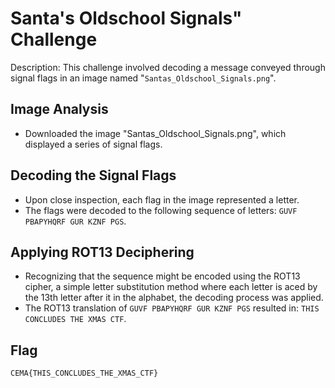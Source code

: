 # Santa's Oldschool Signals" Challenge

Description: This challenge involved decoding a message conveyed through signal flags in an image named "`Santas_Oldschool_Signals.png`".

## Image Analysis

- Downloaded the image "Santas_Oldschool_Signals.png", which displayed a series of signal flags.

## Decoding the Signal Flags

- Upon close inspection, each flag in the image represented a letter.
- The flags were decoded to the following sequence of letters: `GUVF PBAPYHQRF GUR KZNF PGS`.

## Applying ROT13 Deciphering

- Recognizing that the sequence might be encoded using the ROT13 cipher, a simple letter substitution method where each letter is aced by the 13th letter after it in the alphabet, the decoding process was applied.
- The ROT13 translation of `GUVF PBAPYHQRF GUR KZNF PGS` resulted in: `THIS CONCLUDES THE XMAS CTF`.

## Flag

`CEMA{THIS_CONCLUDES_THE_XMAS_CTF}`
